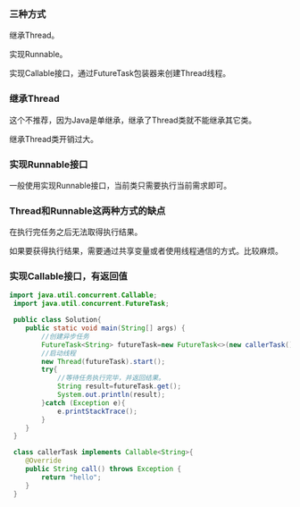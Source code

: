 ### 三种方式

继承Thread。

实现Runnable。

实现Callable接口，通过FutureTask包装器来创建Thread线程。

### 继承Thread

这个不推荐，因为Java是单继承，继承了Thread类就不能继承其它类。

继承Thread类开销过大。    

### 实现Runnable接口

一般使用实现Runnable接口，当前类只需要执行当前需求即可。

### Thread和Runnable这两种方式的缺点

在执行完任务之后无法取得执行结果。

如果要获得执行结果，需要通过共享变量或者使用线程通信的方式。比较麻烦。 

### 实现Callable接口，有返回值

```java
import java.util.concurrent.Callable;
 import java.util.concurrent.FutureTask;

 public class Solution{
    public static void main(String[] args) {
        //创建异步任务
        FutureTask<String> futureTask=new FutureTask<>(new callerTask());
        //启动线程
        new Thread(futureTask).start();
        try{
            //等待任务执行完毕，并返回结果。
            String result=futureTask.get();
            System.out.println(result);
        }catch (Exception e){
            e.printStackTrace();
        }
    }
 }

 class callerTask implements Callable<String>{
    @Override
    public String call() throws Exception {
        return "hello";
    }
 }
```

